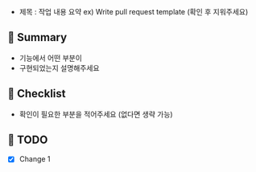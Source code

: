 - 제목 : 작업 내용 요약
  ex) Write pull request template
  (확인 후 지워주세요)

## 🔎 Summary

- 기능에서 어떤 부분이
- 구현되었는지 설명해주세요
  <br/>

## 👀 Checklist

- 확인이 필요한 부분을 적어주세요 (없다면 생략 가능)

## 🔧 TODO

- [x] Change 1

<br/>
